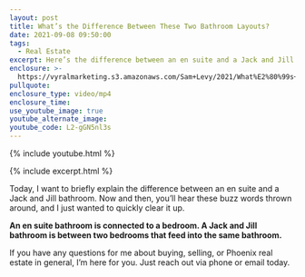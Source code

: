 ```yaml
---
layout: post
title: What’s the Difference Between These Two Bathroom Layouts?
date: 2021-09-08 09:50:00
tags:
  - Real Estate
excerpt: Here’s the difference between an en suite and a Jack and Jill bathroom.
enclosure: >-
  https://vyralmarketing.s3.amazonaws.com/Sam+Levy/2021/What%E2%80%99s+the+Difference+Between+These+Two+Bathroom+Layouts_+(1).mp4
pullquote:
enclosure_type: video/mp4
enclosure_time:
use_youtube_image: true
youtube_alternate_image:
youtube_code: L2-gGN5nl3s
---
```

{% include youtube.html %}

{% include excerpt.html %}

Today, I want to briefly explain the difference between an en suite and a Jack and Jill bathroom. Now and then, you’ll hear these buzz words thrown around, and I just wanted to quickly clear it up.

**An en suite bathroom is connected to a bedroom. A Jack and Jill bathroom is between two bedrooms that feed into the same bathroom.**

If you have any questions for me about buying, selling, or Phoenix real estate in general, I’m here for you. Just reach out via phone or email today.
